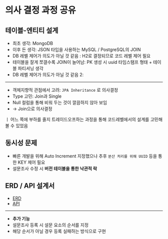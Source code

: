 # 의사 결정 과정 공유

## 테이블-엔티티 설계

* 최초 생각: MongoDB
* 이후 든 생각: JSON 타입을 사용하는 MySQL / PostgreSQL의 JOIN
* DB 레벨 제어가 의도가 아닐 것 같음 : H2로 결정되므로 코드 레벨 제어 필요
* 테이블을 잘게 쪼갤수록 JOIN이 늘어남: PK 생성 시 uuid 타임스탬프 형태 + 테이블 파티셔닝 생각
* DB 레벨 제어가 의도가 아닐 것 같음 2:

------ 

* 객체지향적 관점에서 고려: `JPA Inheritance` 로 의사결정 
* Type 고민: Join과 Single 
* Null 컬럼을 통해 비워 두는 것이 깔끔하지 않아 보임
* -> Join으로 의사결정

ㅣ 어느 쪽에 부하를 줄지 트레이드오프하는 과정을 통해 코드레벨에서의 설계를 고민해 볼 수 있었음


## 동시성 문제

* 빠른 개발을 위해 Auto Increment 지정했으나 추후 `분산 처리를 위해 UUID` 등을 통한 KEY 제어 필요
* 설문조사 수정 시 **버전 테이블을 통한 낙관적 락**


## ERD / API 설계서

* [ERD](https://github.com/jeansuh42/be1-onboarding-survey/wiki/ERD)
* [API](https://github.com/jeansuh42/be1-onboarding-survey/wiki/%EC%83%81%EC%84%B8-API-%EC%84%A4%EA%B3%84)


-------

* **추가 기능**
* 설문조사 등록 시 설문 요소의 순서를 지정
* 해당 순서가 아닐 경우 등록 실패하는 방식으로 구현 